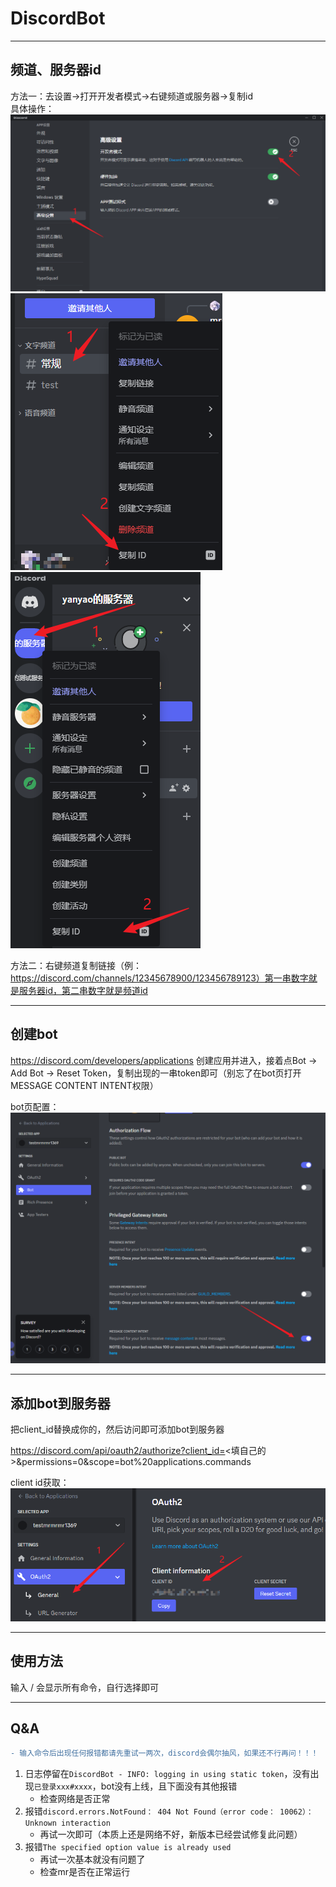 # DiscordBot

-----

## 频道、服务器id

方法一：去设置->打开开发者模式->右键频道或服务器->复制id  
具体操作：![打开开发者模式](images/打开开发者模式.png)![频道id](images/复制频道id.png)![服务器id](images/复制服务器id.png)

方法二：右键频道复制链接（例：https://discord.com/channels/12345678900/123456789123）第一串数字就是服务器id，第二串数字就是频道id

-----

## 创建bot

https://discord.com/developers/applications 创建应用并进入，接着点Bot -> Add Bot -> Reset
Token，复制出现的一串token即可（别忘了在bot页打开MESSAGE CONTENT INTENT权限）

bot页配置：![配置](images/MESSAGE_CONTENT_INTENT.png)

-----

## 添加bot到服务器

把client_id替换成你的，然后访问即可添加bot到服务器

https://discord.com/api/oauth2/authorize?client_id=<填自己的>&permissions=0&scope=bot%20applications.commands

client id获取：
![client_id](images/clientid.png)

-----

## 使用方法

输入 / 会显示所有命令，自行选择即可

-----

## Q&A

```diff
- 输入命令后出现任何报错都请先重试一两次，discord会偶尔抽风，如果还不行再问！！！
```

1. 日志停留在`DiscordBot - INFO: logging in using static token`，没有出现`已登录xxx#xxxx`，bot没有上线，且下面没有其他报错
   - 检查网络是否正常
2. 报错`discord.errors.NotFound： 404 Not Found（error code： 10062）：Unknown interaction`
   - 再试一次即可（本质上还是网络不好，新版本已经尝试修复此问题）
3. 报错`The specified option value is already used`
   - 再试一次基本就没有问题了
   - 检查mr是否在正常运行
